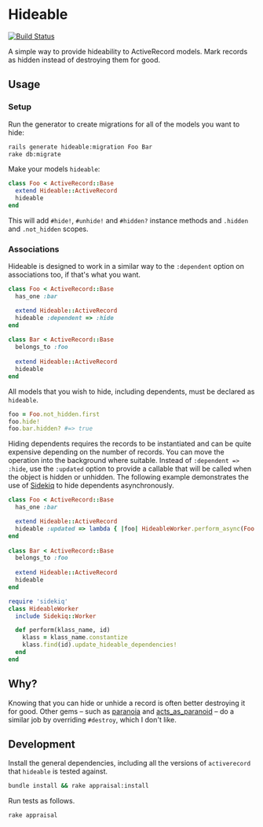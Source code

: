 # Hideable

[![Build Status](https://secure.travis-ci.org/joecorcoran/hideable.png?branch=master)](http://travis-ci.org/joecorcoran/hideable)

A simple way to provide hideability to ActiveRecord models. Mark records as hidden instead of destroying them for good.

## Usage

### Setup

Run the generator to create migrations for all of the models you want to hide:

```bash
rails generate hideable:migration Foo Bar
rake db:migrate
```
    
Make your models `hideable`:
 
```ruby
class Foo < ActiveRecord::Base
  extend Hideable::ActiveRecord
  hideable
end
```
    
This will add `#hide!`, `#unhide!` and `#hidden?` instance methods and `.hidden` and `.not_hidden` scopes.

### Associations
    
Hideable is designed to work in a similar way to the `:dependent` option on associations too, if that's what you want.

```ruby
class Foo < ActiveRecord::Base
  has_one :bar

  extend Hideable::ActiveRecord
  hideable :dependent => :hide
end
    
class Bar < ActiveRecord::Base
  belongs_to :foo
      
  extend Hideable::ActiveRecord
  hideable
end
```

All models that you wish to hide, including dependents, must be declared as `hideable`.

```ruby
foo = Foo.not_hidden.first
foo.hide!
foo.bar.hidden? #=> true
```

Hiding dependents requires the records to be instantiated and can be quite expensive depending on the number of records. You can move the operation into the background where suitable. Instead of `:dependent => :hide`, use the `:updated` option to provide a callable that will be called when the object is hidden or unhidden. The following example demonstrates the use of [Sidekiq](http://github.com/mperham/sidekiq) to hide dependents asynchronously.

```ruby
class Foo < ActiveRecord::Base
  has_one :bar

  extend Hideable::ActiveRecord
  hideable :updated => lambda { |foo| HideableWorker.perform_async(Foo.name, foo.id) }
end
    
class Bar < ActiveRecord::Base
  belongs_to :foo
      
  extend Hideable::ActiveRecord
  hideable
end

require 'sidekiq'
class HideableWorker
  include Sidekiq::Worker

  def perform(klass_name, id)
    klass = klass_name.constantize
    klass.find(id).update_hideable_dependencies!
  end
end
```

## Why?

Knowing that you can hide or unhide a record is often better destroying it for good. Other gems – such as [paranoia](https://github.com/radar/paranoia) and [acts_as_paranoid](https://github.com/technoweenie/acts_as_paranoid) – do a similar job by overriding `#destroy`, which I don't like.

## Development

Install the general dependencies, including all the versions of `activerecord` that `hideable` is tested against.

```bash
bundle install && rake appraisal:install
```

Run tests as follows.

```bash
rake appraisal
```
